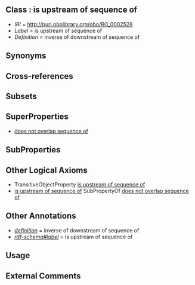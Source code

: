 
## Class : is upstream of sequence of

 * *IRI* = http://purl.obolibrary.org/obo/RO_0002528
 * *Label* = is upstream of sequence of
 * *Definition* = inverse of downstream of sequence of

## Synonyms


## Cross-references


## Subsets


## SuperProperties

 * [does not overlap sequence of](../../RO/27/RO_0002527.md)

## SubProperties


## Other Logical Axioms

 * TransitiveObjectProperty [is upstream of sequence of](../../RO/28/RO_0002528.md)
 * [is upstream of sequence of](../../RO/28/RO_0002528.md) SubPropertyOf [does not overlap sequence of](../../RO/27/RO_0002527.md)

## Other Annotations

 * *[definition](../../IAO/15/IAO_0000115.md)* = inverse of downstream of sequence of
 * *[rdf-schema#label](../../el/rdf-schema#label.md)* = is upstream of sequence of

## Usage


## External Comments

